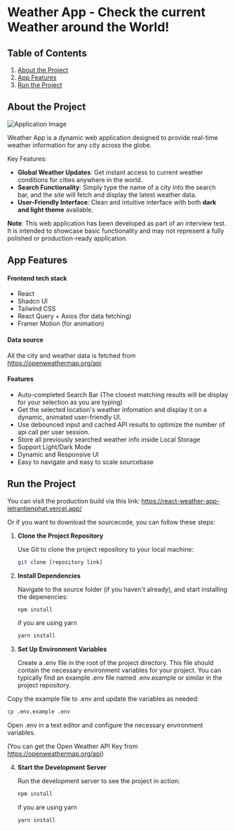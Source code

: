 # Weather App - Check the current Weather around the World!

## Table of Contents

1. [About the Project](#about)
2. [App Features](#app-features)
3. [Run the Project](#getting-started)

## About the Project

![Application Image](https://github.com/user-attachments/assets/32c24df2-cff2-46f5-b8e4-304dc695ec09)

Weather App is a dynamic web application designed to provide real-time weather information for any city across the globe.

Key Features:

- **Global Weather Updates**: Get instant access to current weather conditions for cities anywhere in the world.
- **Search Functionality**: Simply type the name of a city into the search bar, and the site will fetch and display the latest weather data.
- **User-Friendly Interface**: Clean and intuitive interface with both **dark and light theme** available.

**Note**: This web application has been developed as part of an interview test. It is intended to showcase basic functionality and may not represent a fully polished or production-ready application.

## App Features

#### Frontend tech stack

- React
- Shadcn UI
- Tailwind CSS
- React Query + Axios (for data fetching)
- Framer Motion (for animation)

#### Data source

All the city and weather data is fetched from https://openweathermap.org/api

#### Features

- Auto-completed Search Bar (The closest matching results will be display for your selection as you are typing)
- Get the selected location's weather infomation and display it on a dynamic, animated user-friendly UI.
- Use debounced input and cached API results to optimize the number of api call per user session.
- Store all previously searched weather info inside Local Storage
- Support Light/Dark Mode
- Dynamic and Responsive UI
- Easy to navigate and easy to scale sourcebase

## Run the Project

You can visit the production build via this link:
https://react-weather-app-letrantienphat.vercel.app/

Or if you want to download the sourcecode, you can follow these steps:

1. **Clone the Project Repository**

   Use Git to clone the project repository to your local machine:

   ```bash
   git clone [repository link]
   ```

2. **Install Dependencies**

   Navigate to the source folder (if you haven't already), and start installing the depenencies:

   ```bash
   npm install
   ```

   if you are using yarn

   ```bash
   yarn install
   ```

3. **Set Up Environment Variables**

   Create a .env file in the root of the project directory. This file should contain the necessary environment variables for your project. You can typically find an example .env file named .env.example or similar in the project repository.

Copy the example file to .env and update the variables as needed:

```bash
cp .env.example .env
```

Open .env in a text editor and configure the necessary environment variables.

(You can get the Open Weather API Key from https://openweathermap.org/api)

4. **Start the Development Server**

   Run the development server to see the project in action:

   ```bash
   npm install
   ```

   if you are using yarn

   ```bash
   yarn install
   ```

